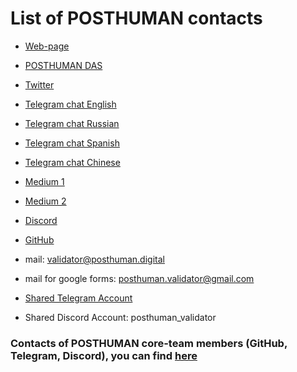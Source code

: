 # List of POSTHUMAN contacts

- [Web-page](https://posthuman.digital/)
- [POSTHUMAN DAS](https://daodao.zone/dao/juno1h5ex5dn62arjwvwkh88r475dap8qppmmec4sgxzmtdn5tnmke3lqwpplgg)
- [Twitter](https://twitter.com/POSTHUMAN_DVS)
- [Telegram chat English](https://t.me/posthumanchat)
- [Telegram chat Russian](https://t.me/Crypto_Base_Chat)
- [Telegram chat Spanish](https://t.me/phmn_esp)
- [Telegram chat Chinese](https://t.me/PHMN_CN)
- [Medium 1](https://antropocosmist.medium.com/)
- [Medium 2](https://medium.com/@Medniyy)
- [Discord](https://discord.gg/TyrYS5bHYz)
- [GitHub](https://github.com/Validator-POSTHUMAN/)

- mail: validator@posthuman.digital
- mail for google forms: posthuman.validator@gmail.com

- [Shared Telegram Account](https://t.me/POSTHUMAN_validator)
- Shared Discord Account: posthuman_validator

### Contacts of POSTHUMAN core-team members (GitHub, Telegram, Discord), you can find [here](https://github.com/Validator-POSTHUMAN/core-team)

